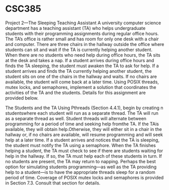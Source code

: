 # CSC385
Project 2—The Sleeping Teaching Assistant
A university computer science department has a teaching assistant (TA) who
helps undergraduate students with their programming assignments during
regular office hours. The TA’s office is rather small and has room for only one
desk with a chair and computer. There are three chairs in the hallway outside
the office where students can sit and wait if the TA is currently helping another
student. When there are no students who need help during office hours, the
TA sits at the desk and takes a nap. If a student arrives during office hours
and finds the TA sleeping, the student must awaken the TA to ask for help. If a
student arrives and finds the TA currently helping another student, the student
sits on one of the chairs in the hallway and waits. If no chairs are available, the
student will come back at a later time.
Using POSIX threads, mutex locks, and semaphores, implement a solution
that coordinates the activities of the TA and the students. Details for this
assignment are provided below.

The Students and the TA
Using Pthreads (Section 4.4.1), begin by creating n studentswhere each student
will run as a separate thread. The TA will run as a separate thread as well.
Student threads will alternate between programming for a period of time and
seeking help fromthe TA. If the TAis available, they will obtain help.Otherwise,
they will either sit in a chair in the hallway or, if no chairs are available, will
resume programming and will seek help at a later time. If a student arrives
and notices that the TA is sleeping, the student must notify the TA using a
semaphore. When the TA finishes helping a student, the TA must check to see
if there are students waiting for help in the hallway. If so, the TA must help
each of these students in turn. If no students are present, the TA may return to
napping.
Perhaps the best option for simulating students programming—as well as
the TA providing help to a student—is to have the appropriate threads sleep
for a random period of time.
Coverage of POSIX mutex locks and semaphores is provided in Section 7.3.
Consult that section for details.

